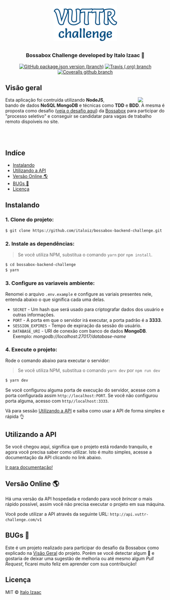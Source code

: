 <h1 align="center">

  ![](assets/vuttr-challenge.png)

</h1>

<h3 align="center">
  Bossabox Challenge developed by Italo Izaac 🤘
</h3>

<div align="center">

  [![GitHub package.json version (branch)](https://img.shields.io/github/package-json/v/italoiz/bossabox-backend-challenge/master.svg?color=0A5184&label=version)](#visão-geral)<space>
  [![Travis (.org) branch](https://img.shields.io/travis/italoiz/bossabox-backend-challenge/master.svg?color=0A5184)](https://travis-ci.org/italoiz/bossabox-backend-challenge)<space>
  [![Coveralls github branch](https://img.shields.io/coveralls/github/italoiz/bossabox-backend-challenge/master.svg?color=0A5184)](https://coveralls.io/github/italoiz/bossabox-backend-challenge?branch=master)

</div>

## Visão geral

<img src="https://media.giphy.com/media/14udF3WUwwGMaA/giphy-downsized.gif" align="right" hspace="70">

Esta aplicação foi contruída utilizando **NodeJS**, bando de dados **NoSQL MongoDB** e técnicas como **TDD** e **BDD**. A mesma é proposta como desafio ([veja o desafio aqui](https://www.notion.so/Back-end-0b2c45f1a00e4a849eefe3b1d57f23c6)) da [Bossabox](https://bossabox.com) para participar do "processo seletivo" e conseguir se candidatar para vagas de trabalho remoto dispoíveis no site.

<br /><br />

## Indíce

- [Instalando](#instalando)
- [Utilizando a API](#utilizando-a-api)
- [Versão Online 🌎](#versão-online-)
- [BUGs 🐛](#bugs-)
- [Licença](#licença)

## Instalando

### 1. Clone do projeto:

```bash
$ git clone https://github.com/italoiz/bossabox-backend-challenge.git
```

### 2. Instale as dependências:

> Se você utiliza NPM, substitua o comando `yarn` por `npm install`.

```bash
$ cd bossabox-backend-challenge
$ yarn
```

### 3. Configure as variaveis ambiente:

Renomei o arquivo `.env.example` e configure as variais presentes nele, entenda abaixo o que significa cada uma delas.

* `SECRET` - Um hash que será usado para criptografar dados dos usuário e outras informações.
* `PORT` - A porta em que o servidor irá executar, a porta padrão é a **3333**.
* `SESSION_EXPIRES` - Tempo de expiração da sessão do usuário.
* `DATABASE_URI` - URI de conexão com banco de dados **MongoDB**. Exemplo: *mongodb://localhost:27017/database-name*

### 4. Execute o projeto:

Rode o comando abaixo para executar o servidor:

> Se você utiliza NPM, substitua o comando `yarn dev` por `npm run dev`

```bash
$ yarn dev
```

Se você configurou alguma porta de execução do servidor, acesse com a porta configurada assim
`http://localhost:PORT`. Se você não configurou porta alguma, acesso com `http//localhost:3333`.

Vá para sessão [Utilizando a API](#utilizando-a-api) e saiba como usar a API de forma simples e rápida 👌

## Utilizando a API

Se você chegou aqui, significa que o projeto está rodando tranquilo, e agora você precisa saber como utilizar.
Isto é muito simples, acesse a documentação da API clicando no link abaixo.

[Ir para documentação!](http://docs.vuttr-challenge.com/api)

## Versão Online 🌎

Há uma versão da API hospedada e rodando para você *brincar* o mais rápido possível, assim você
não precisa executar o projeto em sua máquina.

Você pode utilizar a API através da seguinte URL: `http://api.vuttr-challenge.com/v1`

## BUGs 🐛

Este é um projeto realizado para participar do desafio da Bossabox como explicado na [Visão Geral](#visao-geral) do projeto. Porém se você detectar algum 🐛 e gostaria de deixar uma sugestão de melhoria ou até mesmo algum *Pull Request*, ficarei muito feliz em aprender com sua contribuição!

## Licença

MIT © [Italo Izaac](https://italoiz.github.io)
